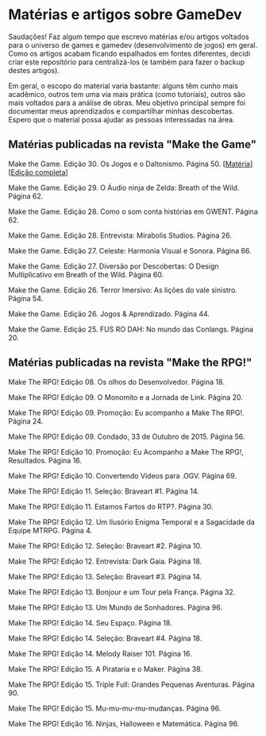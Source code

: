 # Matérias e artigos sobre GameDev
Saudações! 
Faz algum tempo que escrevo matérias e/ou artigos voltados para o universo de games e gamedev (desenvolvimento de jogos) em geral. 
Como os artigos acabam ficando espalhados em fontes diferentes, decidi criar este repositório para centralizá-los (e também para fazer o backup destes artigos). 

Em geral, o escopo do material varia bastante: alguns têm cunho mais acadêmico, outros tem uma via mais prática (como tutoriais), outros são mais voltados para a análise de obras. Meu objetivo principal sempre foi documentar meus aprendizados e compartilhar minhas descobertas. Espero que o material possa ajudar as pessoas interessadas na área.

## Matérias publicadas na revista "Make the Game"
Make the Game. Edição 30. Os Jogos e o Daltonismo. Página 50. [[Matéria](https://archive.org/details/os-jogos-e-o-daltonismo)] [[Edição completa](https://condadobraveheart.com/Portal/Make_The_Game/MakeTheGame%2330.pdf)]

Make the Game. Edição 29. O Áudio ninja de Zelda: Breath of the Wild. Página 62.

Make the Game. Edição 28. Como o som conta histórias em GWENT. Página 62.

Make the Game. Edição 28. Entrevista: Mirabolis Studios. Página 26.

Make the Game. Edição 27. Celeste: Harmonia Visual e Sonora. Página 66.

Make the Game. Edição 27. Diversão por Descobertas: O Design Multiplicativo em Breath of the Wild. Página 60. 

Make the Game. Edição 26. Terror Imersivo: As lições do vale sinistro. Página 54.

Make the Game. Edição 26. Jogos & Aprendizado. Página 44.

Make the Game. Edição 25. FUS RO DAH: No mundo das Conlangs. Página 20.

## Matérias publicadas na revista "Make the RPG!"
Make The RPG! Edição 08. Os olhos do Desenvolvedor. Página 18.

Make The RPG! Edição 09. O Monomito e a Jornada de Link. Página 20.

Make The RPG! Edição 09. Promoção: Eu acompanho a Make The RPG!. Página 24.

Make The RPG! Edição 09. Condado, 33 de Outubro de 2015. Página 56.

Make The RPG! Edição 10. Promoção: Eu Acompanho a Make The RPG!, Resultados. Página 16.

Make The RPG! Edição 10. Convertendo Vídeos para .OGV. Página 69.

Make The RPG! Edição 11. Seleção: Braveart #1. Página 14.

Make The RPG! Edição 11. Estamos Fartos do RTP?. Página 30.

Make The RPG! Edição 12. Um Ilusório Enigma Temporal e a Sagacidade da Equipe MTRPG. Página 4.

Make The RPG! Edição 12. Seleção: Braveart #2. Página 10.

Make The RPG! Edição 12. Entrevista: Dark Gaia. Página 18.

Make The RPG! Edição 13. Seleção: Braveart #3. Página 14.

Make The RPG! Edição 13. Bonjour e um Tour pela França. Página 32.

Make The RPG! Edição 13. Um Mundo de Sonhadores. Página 96.

Make The RPG! Edição 14. Seu Espaço. Página 18.

Make The RPG! Edição 14. Seleção: Braveart #4. Página 18.

Make The RPG! Edição 14. Melody Raiser 101. Página 16.

Make The RPG! Edição 15. A Pirataria e o Maker. Página 38.

Make The RPG! Edição 15. Triple Full: Grandes Pequenas Aventuras. Página 90.

Make The RPG! Edição 15. Mu-mu-mu-mu-mudanças. Página 96.

Make The RPG! Edição 16. Ninjas, Halloween e Matemática. Página 96.
